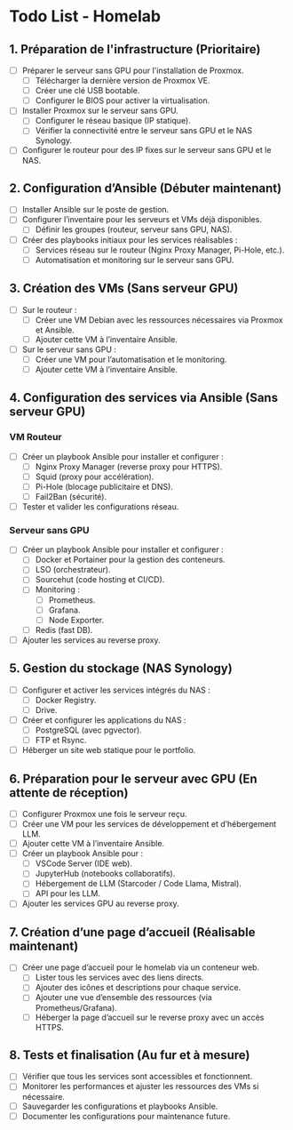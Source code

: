 # Todo List - Homelab

## 1. Préparation de l'infrastructure (Prioritaire)
- [ ] Préparer le serveur sans GPU pour l'installation de Proxmox.
  - [ ] Télécharger la dernière version de Proxmox VE.
  - [ ] Créer une clé USB bootable.
  - [ ] Configurer le BIOS pour activer la virtualisation.
- [ ] Installer Proxmox sur le serveur sans GPU.
  - [ ] Configurer le réseau basique (IP statique).
  - [ ] Vérifier la connectivité entre le serveur sans GPU et le NAS Synology.
- [ ] Configurer le routeur pour des IP fixes sur le serveur sans GPU et le NAS.

## 2. Configuration d’Ansible (Débuter maintenant)
- [ ] Installer Ansible sur le poste de gestion.
- [ ] Configurer l’inventaire pour les serveurs et VMs déjà disponibles.
  - [ ] Définir les groupes (routeur, serveur sans GPU, NAS).
- [ ] Créer des playbooks initiaux pour les services réalisables :
  - [ ] Services réseau sur le routeur (Nginx Proxy Manager, Pi-Hole, etc.).
  - [ ] Automatisation et monitoring sur le serveur sans GPU.

## 3. Création des VMs (Sans serveur GPU)
- [ ] Sur le routeur :
  - [ ] Créer une VM Debian avec les ressources nécessaires via Proxmox et Ansible.
  - [ ] Ajouter cette VM à l’inventaire Ansible.
- [ ] Sur le serveur sans GPU :
  - [ ] Créer une VM pour l’automatisation et le monitoring.
  - [ ] Ajouter cette VM à l’inventaire Ansible.

## 4. Configuration des services via Ansible (Sans serveur GPU)
### VM Routeur
- [ ] Créer un playbook Ansible pour installer et configurer :
  - [ ] Nginx Proxy Manager (reverse proxy pour HTTPS).
  - [ ] Squid (proxy pour accélération).
  - [ ] Pi-Hole (blocage publicitaire et DNS).
  - [ ] Fail2Ban (sécurité).
- [ ] Tester et valider les configurations réseau.

### Serveur sans GPU
- [ ] Créer un playbook Ansible pour installer et configurer :
  - [ ] Docker et Portainer pour la gestion des conteneurs.
  - [ ] LSO (orchestrateur).
  - [ ] Sourcehut (code hosting et CI/CD).
  - [ ] Monitoring :
    - [ ] Prometheus.
    - [ ] Grafana.
    - [ ] Node Exporter.
  - [ ] Redis (fast DB).
- [ ] Ajouter les services au reverse proxy.

## 5. Gestion du stockage (NAS Synology)
- [ ] Configurer et activer les services intégrés du NAS :
  - [ ] Docker Registry.
  - [ ] Drive.
- [ ] Créer et configurer les applications du NAS :
  - [ ] PostgreSQL (avec pgvector).
  - [ ] FTP et Rsync.
- [ ] Héberger un site web statique pour le portfolio.

## 6. Préparation pour le serveur avec GPU (En attente de réception)
- [ ] Configurer Proxmox une fois le serveur reçu.
- [ ] Créer une VM pour les services de développement et d’hébergement LLM.
- [ ] Ajouter cette VM à l’inventaire Ansible.
- [ ] Créer un playbook Ansible pour :
  - [ ] VSCode Server (IDE web).
  - [ ] JupyterHub (notebooks collaboratifs).
  - [ ] Hébergement de LLM (Starcoder / Code Llama, Mistral).
  - [ ] API pour les LLM.
- [ ] Ajouter les services GPU au reverse proxy.

## 7. Création d’une page d’accueil (Réalisable maintenant)
- [ ] Créer une page d’accueil pour le homelab via un conteneur web.
  - [ ] Lister tous les services avec des liens directs.
  - [ ] Ajouter des icônes et descriptions pour chaque service.
  - [ ] Ajouter une vue d’ensemble des ressources (via Prometheus/Grafana).
  - [ ] Héberger la page d’accueil sur le reverse proxy avec un accès HTTPS.

## 8. Tests et finalisation (Au fur et à mesure)
- [ ] Vérifier que tous les services sont accessibles et fonctionnent.
- [ ] Monitorer les performances et ajuster les ressources des VMs si nécessaire.
- [ ] Sauvegarder les configurations et playbooks Ansible.
- [ ] Documenter les configurations pour maintenance future.

